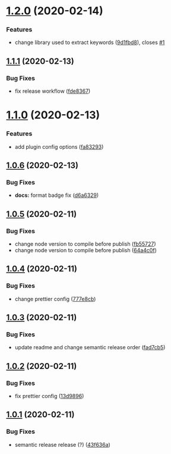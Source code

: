# [1.2.0](https://github.com/osiux/gatsby-remark-extract-keywords/compare/v1.1.1...v1.2.0) (2020-02-14)


### Features

* change library used to extract keywords ([9d1fbd8](https://github.com/osiux/gatsby-remark-extract-keywords/commit/9d1fbd8b5edc04c40b4781e9abca82e9c6b42247)), closes [#1](https://github.com/osiux/gatsby-remark-extract-keywords/issues/1)

## [1.1.1](https://github.com/osiux/gatsby-remark-extract-keywords/compare/v1.1.0...v1.1.1) (2020-02-13)


### Bug Fixes

* fix release workflow ([fde8367](https://github.com/osiux/gatsby-remark-extract-keywords/commit/fde8367ae119336c29aa9d68c426f67c989dfffc))

# [1.1.0](https://github.com/osiux/gatsby-remark-extract-keywords/compare/v1.0.6...v1.1.0) (2020-02-13)


### Features

* add plugin config options ([fa83293](https://github.com/osiux/gatsby-remark-extract-keywords/commit/fa832936f6ce5c09a2ca507aadd0b996706acfdb))

## [1.0.6](https://github.com/osiux/gatsby-remark-extract-keywords/compare/v1.0.5...v1.0.6) (2020-02-13)


### Bug Fixes

* **docs:** format badge fix ([d6a6329](https://github.com/osiux/gatsby-remark-extract-keywords/commit/d6a6329a4f36a8a967ac0008a08b7bf5cdaeef98))

## [1.0.5](https://github.com/osiux/gatsby-remark-extract-keywords/compare/v1.0.4...v1.0.5) (2020-02-11)


### Bug Fixes

* change node version to compile before publish ([fb55727](https://github.com/osiux/gatsby-remark-extract-keywords/commit/fb55727968fdcd788c5d702e54a9a8024e152472))
* change node version to compile before publish ([64a4c0f](https://github.com/osiux/gatsby-remark-extract-keywords/commit/64a4c0f633433e17467b65c3b684a1910f80d5f0))

## [1.0.4](https://github.com/osiux/gatsby-remark-extract-keywords/compare/v1.0.3...v1.0.4) (2020-02-11)


### Bug Fixes

* change prettier config ([777e8cb](https://github.com/osiux/gatsby-remark-extract-keywords/commit/777e8cbba71dd1c5be229bb2cd50a1b3341e2752))

## [1.0.3](https://github.com/osiux/gatsby-remark-extract-keywords/compare/v1.0.2...v1.0.3) (2020-02-11)


### Bug Fixes

* update readme and change semantic release order ([fad7cb5](https://github.com/osiux/gatsby-remark-extract-keywords/commit/fad7cb5e62a71d925b04556ef5742040e95a7982))

## [1.0.2](https://github.com/osiux/gatsby-remark-extract-keywords/compare/v1.0.1...v1.0.2) (2020-02-11)

### Bug Fixes

-   fix prettier config ([13d9896](https://github.com/osiux/gatsby-remark-extract-keywords/commit/13d9896c52bec565f700efe539807e0726f5870a))

## [1.0.1](https://github.com/osiux/gatsby-remark-extract-keywords/compare/v1.0.0...v1.0.1) (2020-02-11)

### Bug Fixes

-   semantic release release (?) ([43f636a](https://github.com/osiux/gatsby-remark-extract-keywords/commit/43f636a548c7f7b2e6ed4f9742a8d70035dd1193))
